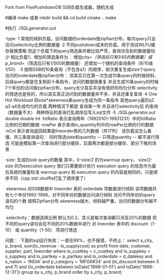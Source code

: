Fork from FlexPushdownDB
SSB负载生成器，随机生成

#编译
make
或者
mkdir build && cd build
cmake ..
make


#执行
./SQLgenerator.out <type> <size> <skewness> <selectivity>

·type 
    ·1 常规的倾斜负载，访问数据的orderdate按zipfian分布，每次query只会访问selectivity比例的数据量
    ·2 不同pushdown成本的负载，用于测试WLFU缓存替换策略
        但这个负载下的query筛选条件都比较严苛，查询涉及到的数据量较少
        相比负载1，增加的筛选条件为：
            增加city=*（筛选后只有1/45的数据量）或p_brand=*（筛选后只有1/500的数据量）
            还增加一个随机的查询条件（8/10或1/50）
    ·3 按照SSB的10条查询（不包含q1）的顺序，依次重复生成size个query
        访问的orderdate按zipfian分布：
            但其实只在第一次生成10条query的时候倾斜，后续query都是在复制前十条指令，访问的数据很重复
            并且生成10条query的时候7个年份的访问按zipfian分布，query太少其实并没有很好的均匀分布
        selectivity的筛选也是有的，所以其实真正访问到的数据量并不多，并且还重复查询
    ·4 One Hot Workload 
            将size*skewness条query生成为同一条指令
            其他query遍历q2 q3 q4生成均匀的负载
            两种情况下都是 查询某一年 并且进行selectivity后 的查询（数据量不大）
            两种特征的查询打乱顺序后写入sql文件
    ·5 ./SQLgenerator.out  double<hitRatio> double<rowPer> int<nCol>
        ·hitRatio 表示查询两年（19920101-19931231）中的hitRatio比例的日期的数据
        ·rowPer 表示查询lo_quantity列中的rowPer比例的行的数据
        ·nCol 表示查询返回结果是lineorder表的几列数据（共17列）
        该负载没怎么看懂，共三条查询语句：
            同时筛选date和quantity -- 只筛选quantity -- 都不进行筛选
        可能是模拟第一次查询进行部分缓存，后面两次都是部分缓存、部分下推的场景


·size: 生成的ssb query的数量
    其中，0-size/2 的为warmup query， size/2-size 的为execution query
    我们只需要统计执行 execution query 的信息作为最后系统的衡量标准
    warmup query 和 execution query 的内容是相同的，只是顺序不同（cpp std::shuffle打乱了顺序罢了）

·skewness
    对SSB数据中 lineorder 表的 orderdate 项数据进行倾斜
    该项数据共有七个年份1992-1998，对不同年份的数据访问进行倾斜
    访问不同年份的query语句的个数 按照Zipfian分布
    skewness越大，倾斜越严重，访问的数据分布越不均匀

·selectivity：数据选择比例
    默认为0.2，含义是每次查询都只涉及20%的数据
    但不同的query语句会在不同的20%数据中进行
    对 lineorder 表中的 discount（1-10） 或 quantity（1-50） 项进行筛选



问题：
·下面的sql运行失败：一直在99%，也不报错，不终止：
select s_city, p_brand, sum(lo_revenue - lo_supplycost) as profit
from date, customer, supplier, part, lineorder
where lo_custkey = c_custkey
  and lo_suppkey = s_suppkey
  and lo_partkey = p_partkey
  and lo_orderdate = d_datekey
  and s_nation = 'INDIA'
  and p_category = 'MFGR#34'
  and (lo_discount between 5 and 7)
  and (lo_orderdate between toDate('1998-01-01') and toDate('1998-12-31'))
group by s_city, p_brand
order by s_city, p_brand;
